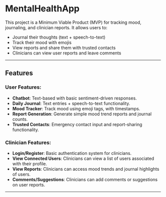 # MentalHealthApp


This project is a Minimum Viable Product (MVP) for tracking mood, journaling, and clinician reports. It allows users to:

- Journal their thoughts (text + speech-to-text)
- Track their mood with emojis
- View reports and share them with trusted contacts
- Clinicians can view user reports and leave comments

---

## Features

### User Features:
- **Chatbot**: Text-based with basic sentiment-driven responses.
- **Daily Journal**: Text entries + speech-to-text functionality.
- **Mood Tracker**: Track mood using emoji tags, with timestamps.
- **Report Generation**: Generate simple mood trend reports and journal counts.
- **Trusted Contacts**: Emergency contact input and report-sharing functionality.

### Clinician Features:
- **Login/Register**: Basic authentication system for clinicians.
- **View Connected Users**: Clinicians can view a list of users associated with their profile.
- **View Reports**: Clinicians can access mood trends and journal highlights of users.
- **Comments/Suggestions**: Clinicians can add comments or suggestions on user reports.

---


